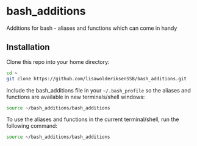 # bash_additions
Additions for bash - aliases and functions which can come in handy

## Installation
Clone this repo into your home directory: 
```bash
cd ~
git clone https://github.com/lisawolderiksenSSB/bash_additions.git 
```

Include the bash_additions file in your `~/.bash_profile` so the aliases and functions are available in new terminals/shell windows: 
```bash 
source ~/bash_additions/bash_additions 
```

To use the aliases and functions in the current terminal/shell, run the following command: 
```bash 
source ~/bash_additions/bash_additions 
```
